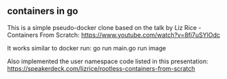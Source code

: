 ## containers in go

This is a simple pseudo-docker clone based on the talk by Liz Rice - Containers From Scratch: https://www.youtube.com/watch?v=8fi7uSYlOdc

It works similar to docker run: go run main.go run image <cmd> <params>

Also implemented the user namespace code listed in this presentation: https://speakerdeck.com/lizrice/rootless-containers-from-scratch
